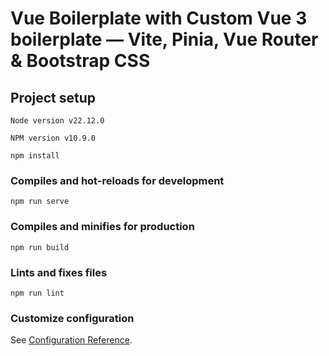 # Vue Boilerplate with Custom Vue 3 boilerplate — Vite, Pinia, Vue Router & Bootstrap CSS

## Project setup
```
Node version v22.12.0
```
```
NPM version v10.9.0
```

```
npm install
```

### Compiles and hot-reloads for development
```
npm run serve
```

### Compiles and minifies for production
```
npm run build
```

### Lints and fixes files
```
npm run lint
```

### Customize configuration
See [Configuration Reference](https://cli.vuejs.org/config/).
